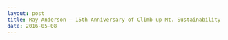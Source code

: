 ```yaml
---
layout: post
title: Ray Anderson – 15th Anniversary of Climb up Mt. Sustainability
date: 2016-05-08
---
```


